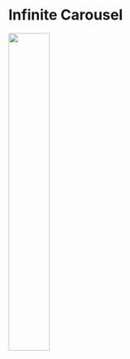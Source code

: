 # **Infinite Carousel**

<img src = "https://user-images.githubusercontent.com/48887389/190437399-70eba519-181d-41f6-b73f-76f1b2258317.gif" width="40%">
